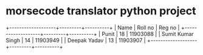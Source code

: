 # morsecode translator python project


+-------------------+---------+----------+
|       Name        | Roll no |  Reg no  |
+-------------------+---------+----------+
| Punit             |      18 | 11903088 |
| Sumit Kumar Singh |      14 | 11903949 |
| Deepak Yadav      |      13 | 11903907 |
+-------------------+---------+----------+


